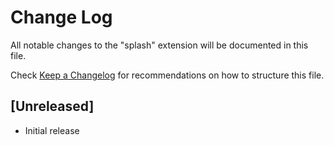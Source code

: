 # Change Log

All notable changes to the "splash" extension will be documented in this file.

Check [Keep a Changelog](http://keepachangelog.com/) for recommendations on how to structure this file.

## [Unreleased]

- Initial release
